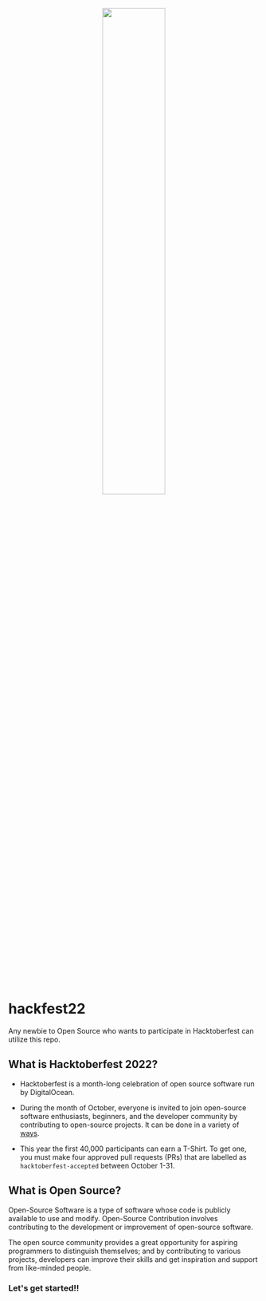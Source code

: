<p align="center">
    <a href="https://hacktoberfest.digitalocean.com/">
        <img src="https://hacktoberfestswaglist.com/img/Hfest-Logo-2-Color-Manga.png" width="50%">
    </a>
</p>

# hackfest22
Any newbie to Open Source who wants to participate in Hacktoberfest can utilize this repo.

## What is Hacktoberfest 2022?
- Hacktoberfest is a month-long celebration of open source software run by DigitalOcean. 

- During the month of October, everyone is invited to join open-source software enthusiasts, beginners, and the developer community by contributing to open-source projects. It can be done in a variety of [ways](https://hacktoberfest.digitalocean.com/). 

- This year the first 40,000 participants can earn a T-Shirt. To get one, you must make four approved pull requests (PRs) that are labelled as `hacktoberfest-accepted` between October 1-31.

## What is Open Source?

Open-Source Software is a type of software whose code is publicly available to use and modify. Open-Source Contribution involves contributing to the development or improvement of open-source software.

The open source community provides a great opportunity for aspiring programmers to distinguish themselves; and by contributing to various projects, developers can improve their skills and get inspiration and support from like-minded people.

### Let's get started!!
